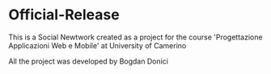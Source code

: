 # Official-Release

This is a Social Newtwork created as a project for the course 'Progettazione Applicazioni Web e Mobile' at University of Camerino

All the project was developed by Bogdan Donici
